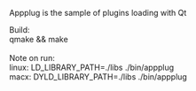 Appplug is the sample of plugins loading with Qt

Build:<br/>
qmake && make<br/>
<br/>
Note on run:<br/>
linux: LD_LIBRARY_PATH=./libs ./bin/appplug<br/>
macx: DYLD_LIBRARY_PATH=./libs ./bin/appplug<br/>
